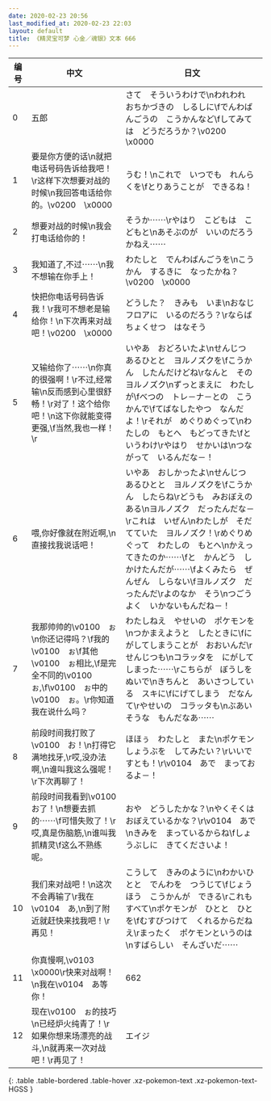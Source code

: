 ```yaml
---
date: 2020-02-23 20:56
last_modified_at: 2020-02-23 22:03
layout: default
title: 《精灵宝可梦 心金／魂银》文本 666
---
```

| 编号 | 中文 | 日文 |
| ---- | ---- | ---- |
| 0 | 五郎 | さて　そういうわけで\nわれわれ　おちかづきの　しるしに\fでんわばんごうの　こうかんなど\fしてみては　どうだろうか？\v0200　\x0000 |
| 1 | 要是你方便的话\n就把电话号码告诉给我吧！\r这样下次想要对战的时候\n我回答电话给你的。\v0200　\x0000 | うむ！\nこれで　いつでも　れんらくを\fとりあうことが　できるね！ |
| 2 | 想要对战的时候\n我会打电话给你的！ | そうか⋯⋯\rやはり　こどもは　こどもと\nあそぶのが　いいのだろうかねえ⋯⋯ |
| 3 | 我知道了,不过⋯⋯\n我不想输在你手上！ | わたしと　でんわばんごうを\nこうかん　するきに　なったかね？\v0200　\x0000 |
| 4 | 快把你电话号码告诉我！\r我可不想老是输给你！\n下次再来对战吧！\v0200　\x0000 | どうした？　きみも　いま\nおなじフロアに　いるのだろう？\rならば　ちょくせつ　はなそう |
| 5 | 又输给你了⋯⋯\n你真的很强啊！\r不过,经常输\n反而感到心里很舒畅！\r对了！这个给你吧！\n这下你就能变得更强,\f当然,我也一样！\r | いやあ　おどろいたよ\nせんじつ　あるひとと　ヨルノズクを\fこうかん　したんだけどね\rなんと　その　ヨルノズク\nずっとまえに　わたしが\fべつの　トレ－ナ－との　こうかんで\fてばなしたやつ　なんだよ！\rそれが　めぐりめぐって\nわたしの　もとへ　もどってきた\fというわけ\rやはり　せかいは\nつながって　いるんだな－！ |
| 6 | 喂,你好像就在附近啊,\n直接找我说话吧！ | いやあ　おしかったよ\nせんじつ　あるひとと　ヨルノズクを\fこうかん　したらね\rどうも　みおぼえのある\nヨルノズク　だったんだな－\rこれは　いぜん\nわたしが　そだてていた　ヨルノズク！\rめぐりめぐって　わたしの　もとへ\nかえってきたのか⋯⋯\fと　かんどう　しかけたんだが⋯⋯\fよくみたら　ぜんぜん　しらない\fヨルノズク　だったんだ\rよのなか　そう\nつごうよく　いかないもんだね－！ |
| 7 | 我那帅帅的\v0100　ぉ\n你还记得吗？\f我的\v0100　ぉ\f其他\v0100　ぉ相比,\f是完全不同的\v0100　ぉ,\f\v0100　ぉ中的\v0100　ぉ。\r你知道我在说什么吗？ | わたしねえ　やせいの　ポケモンを\nつかまえようと　したときに\fにがしてしまうことが　おおいんだ\rせんじつも\nコラッタを　にがしてしまった⋯⋯\rこちらが　ぼうしを　ぬいで\nきちんと　あいさつしている　スキに\fにげてしまう　だなんて\rやせいの　コラッタも\nぶあいそうな　もんだなあ⋯⋯ |
| 8 | 前段时间我打败了\v0100　お！\n打得它满地找牙,\r哎,没办法啊,\n谁叫我这么强呢！\r下次再聊了！ | ほほぅ　わたしと　また\nポケモンしょうぶを　してみたい？\rいいですとも！\r\v0104　あで　まっておるよ－！ |
| 9 | 前段时间我看到\v0100　お了！\n想要去抓的⋯⋯\f可惜失败了！\r哎,真是伤脑筋,\n谁叫我抓精灵\f这么不熟练呢。 | おや　どうしたかな？\nやくそくは　おぼえているかな？\r\v0104　あで\nきみを　まっているからね\fしょうぶしに　きてくださいよ！ |
| 10 | 我们来对战吧！\n这次不会再输了\r我在\v0104　あ,\n到了附近就赶快来找我吧！\r再见！ | こうして　きみのように\nわかいひとと　でんわを　つうじて\fじょうほう　こうかんが　できる\rこれも　すべて\nポケモンが　ひとと　ひとを\fむすびつけて　くれるからだねえ\rまったく　ポケモンというのは\nすばらしい　そんざいだ⋯⋯ |
| 11 | 你真慢啊,\v0103　\x0000\r快来对战啊！\n我在\v0104　あ等你！ | 662 |
| 12 | 现在\v0100　ぉ的技巧\n已经炉火纯青了！\r如果你想来场漂亮的战斗,\n就再来一次对战吧！\r再见了！ | エイジ |
{: .table .table-bordered .table-hover .xz-pokemon-text .xz-pokemon-text-HGSS }